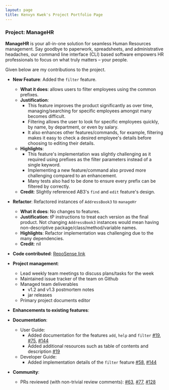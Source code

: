 ```yaml
---
layout: page
title: Kenvyn Kwek's Project Portfolio Page
---
```


### Project: ManageHR

**ManageHR** is your all-in-one solution for seamless Human Resources management.
Say goodbye to paperwork, spreadsheets, and administrative headaches, our command line interface (CLI) based software
empowers HR professionals to focus on what truly matters – your people.

Given below are my contributions to the project.

* **New Feature**: Added the `filter` feature.
  * **What it does**: allows users to filter employees using the common prefixes.
  * **Justification**:
    * This feature improves the product significantly as over time, managing/searching for specific employees
amongst many becomes difficult.
    * Filtering allows the user to look for specific employees quickly, by name, by department, or even by salary.
    * It also enhances other features/commands, for example, filtering makes it easy to check a desired employee's
details before choosing to editing their details.
  * **Highlights**:
    * This feature's implementation was slightly challenging as it required using prefixes as the filter parameters
instead of a single keyword.
    * Implementing a new feature/command also proved more challenging compared to an enhancement.
    * Many tests also had to be done to ensure every prefix can be filtered by correctly.
  * **Credit**: Slightly referenced AB3's `find` and `edit` feature's design.
* **Refactor**: Refactored instances of `AddressBook3` to `manageHr`
  * **What it does**: No changes to features.
  * **Justification**: tP instructions to treat each version as the final product. Not changing `AddressBook3` instances
would mean having non-descriptive package/class/method/variable names.
  * **Highlights**: Refactor implementation was challenging due to the many dependencies.
  * **Credit**: nil

* **Code contributed**: [RepoSense link](https://nus-cs2103-ay2324s1.github.io/tp-dashboard/?search=kenvynkwek&breakdown=true)

* **Project management**:
  * Lead weekly team meetings to discuss plans/tasks for the week
  * Maintained issue tracker of the team on Github
  * Managed team deliverables
    * v1.2 and v1.3 postmortem notes
    * jar releases
  * Primary project documents editor

* **Enhancements to existing features**:

* **Documentation**:
  * User Guide:
    * Added documentation for the features `add`, `help` and `filter` [\#19](https://github.com/AY2324S1-CS2103-T16-1/tp/pull/19),
[\#75](https://github.com/AY2324S1-CS2103-T16-1/tp/pull/75), [\#144](https://github.com/AY2324S1-CS2103-T16-1/tp/pull/144)
    * Added additional resources such as table of contents and description [\#19](https://github.com/AY2324S1-CS2103-T16-1/tp/pull/19)
  * Developer Guide:
    * Added implementation details of the `filter` feature [\#58](https://github.com/AY2324S1-CS2103-T16-1/tp/pull/58),
[\#144](https://github.com/AY2324S1-CS2103-T16-1/tp/pull/144)

* **Community**:
  * PRs reviewed (with non-trivial review comments): [\#63](https://github.com/AY2324S1-CS2103-T16-1/tp/pull/63),
[\#77](https://github.com/AY2324S1-CS2103-T16-1/tp/pull/77),
[\#128](https://github.com/AY2324S1-CS2103-T16-1/tp/pull/128)
